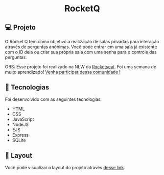 <h1 align="center">
  RocketQ
</h1>

## 💻 Projeto

O Rocket.Q tem como objetivo a realização de salas privadas para interação através de perguntas anônimas. Você pode entrar em uma sala já existente com o ID dela ou criar sua própria sala com uma senha para o controle das perguntas. 

OBS: Esse projeto foi realizado na NLW da [Rocketseat](https://github.com/rocketseat-education). Foi uma semana de muito aprendizado! 
[Venha participar dessa comunidade !](https://discordapp.com/invite/gCRAFhc) 

## 🚀 Tecnologias

Foi desenvolvido com as seguintes tecnologias:

- HTML
- CSS
- JavaScript
- NodeJS
- EJS
- Express
- SQLite

## 🔖 Layout

Você pode visualizar o layout do projeto através [desse link](https://www.figma.com/file/vp3iFfd1ohCbHyDX9jCiQi/Roquet.q). 
